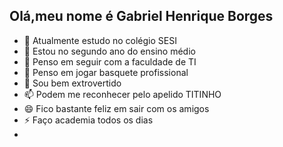 ## Olá,meu nome é Gabriel Henrique Borges
- 🔭 Atualmente estudo no colégio SESI
- 🌱 Estou no segundo ano do ensino médio
- 👯 Penso em seguir com a faculdade de TI
- 🤔 Penso em jogar basquete profissional
- 💬 Sou bem extrovertido
- 📫 Podem me reconhecer pelo apelido TITINHO
- 😄 Fico bastante feliz em sair com os amigos
- ⚡ Faço academia todos os dias
-

